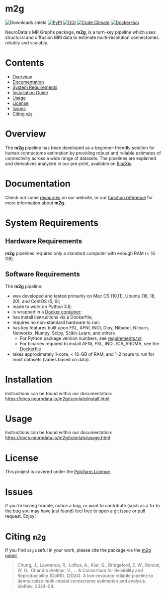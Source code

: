 # m2g

![Downloads shield](https://img.shields.io/pypi/dm/m2g.svg)
[![PyPI](https://img.shields.io/pypi/v/m2g.svg)](https://pypi.python.org/pypi/m2g)
[![DOI](https://zenodo.org/badge/DOI/10.5281/zenodo.595684.svg)](https://doi.org/10.5281/zenodo.595684)
[![Code Climate](https://codeclimate.com/github/neurodata/ndmg/badges/gpa.svg)](https://codeclimate.com/github/neurodata/ndmg)
[![DockerHub](https://img.shields.io/docker/pulls/neurodata/m2g.svg)](https://hub.docker.com/r/neurodata/m2g)

NeuroData's MR Graphs package, **m2g**, is a turn-key pipeline which uses structural and diffusion MRI data to estimate multi-resolution connectomes reliably and scalably.

# Contents

- [Overview](#overview)
- [Documentation](#documentation)
- [System Requirements](#system-requirements)
- [Installation Guide](#installation-guide)
- [Usage](#usage)
- [License](#license)
- [Issues](#issues)
- [Citing `m2g`](#citing-m2g)

# Overview

The **m2g** pipeline has been developed as a beginner-friendly solution for human connectome estimation by providing robust and reliable estimates of connectivity across a wide range of datasets. The pipelines are explained and derivatives analyzed in our pre-print, available on [BiorXiv](https://www.biorxiv.org/content/10.1101/2021.11.01.466686v1.full).

# Documentation

Check out some [resources](http://m2g.io) on our website, or our [function reference](https://ndmg.neurodata.io/) for more information about **m2g**.

# System Requirements

## Hardware Requirements

**m2g** pipelines requires only a standard computer with enough RAM (< 16 GB).

## Software Requirements

The **m2g** pipeline:

- was developed and tested primarily on Mac OS (10,11), Ubuntu (16, 18, 20), and CentOS (5, 6);
- made to work on Python 3.8;
- is wrapped in a [Docker container](https://hub.docker.com/r/neurodata/m2g);
- has install instructions via a Dockerfile;
- requires no non-standard hardware to run;
- has key features built upon FSL, AFNI, INDI, Dipy, Nibabel, Nilearn, Networkx, Numpy, Scipy, Scikit-Learn, and others
  - For Python package version numbers, see [requirements.txt](requirements.txt)
  - For binaries required to install AFNI, FSL, INDI, ICA_AROMA, see the [Dockerfile](Dockerfile)
- takes approximately 1-core, < 16-GB of RAM, and 1-2 hours to run for most datasets (varies based on data).

# Installation

Instructions can be found within our documentation: https://docs.neurodata.io/m2g/tutorials/install.html

# Usage

Instructions can be found within our documentation: https://docs.neurodata.io/m2g/tutorials/usage.html

# License

This project is covered under the [Polyform License](https://github.com/neurodata/m2g/blob/deploy/LICENSE).

# Issues

If you're having trouble, notice a bug, or want to contribute (such as a fix to the bug you may have just found) feel free to open a git issue or pull request. Enjoy!

# Citing `m2g`

If you find `m2g` useful in your work, please cite the package via the [m2g paper](https://www.biorxiv.org/content/10.1101/2021.11.01.466686)

> Chung, J., Lawrence, R., Loftus, A., Kiar, G., Bridgeford, E. W., Roncal, W. G., Chandrashekhar, V., ... & Consortium for Reliability and Reproducibility (CoRR). (2024). A low-resource reliable pipeline to democratize multi-modal connectome estimation and analysis. bioRxiv, 2024-04.
